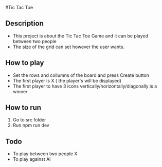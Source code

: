 #Tic Tac Toe

## Description
- This project is about the Tic Tac Toe Game and it can be played between two people
- The size of the grid can set however the user wants.

## How to play
- Set the rows and collumns of the board and press Create button
- The first player is X ( the player's will be displayed)
- The first player to have 3 icons vertically/horizontally/diagonally is a winner
  
## How to run
1. Go to src folder
2. Run npm run dev

## Todo
- To play between two people X
- To play against Ai
